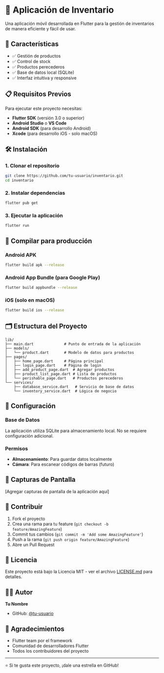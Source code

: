 # 📱 Aplicación de Inventario

Una aplicación móvil desarrollada en Flutter para la gestión de inventarios de manera eficiente y fácil de usar.

## 🚀 Características

- ✅ Gestión de productos
- ✅ Control de stock
- ✅ Productos perecederos
- ✅ Base de datos local (SQLite)
- ✅ Interfaz intuitiva y responsive

## 📋 Requisitos Previos

Para ejecutar este proyecto necesitas:

- **Flutter SDK** (versión 3.0 o superior)
- **Android Studio** o **VS Code**
- **Android SDK** (para desarrollo Android)
- **Xcode** (para desarrollo iOS - solo macOS)

## 🛠️ Instalación

### 1. Clonar el repositorio
```bash
git clone https://github.com/tu-usuario/inventario.git
cd inventario
```

### 2. Instalar dependencias
```bash
flutter pub get
```

### 3. Ejecutar la aplicación
```bash
flutter run
```

## 📱 Compilar para producción

### Android APK
```bash
flutter build apk --release
```

### Android App Bundle (para Google Play)
```bash
flutter build appbundle --release
```

### iOS (solo en macOS)
```bash
flutter build ios --release
```

## 🗂️ Estructura del Proyecto

```
lib/
├── main.dart              # Punto de entrada de la aplicación
├── models/
│   └── product.dart       # Modelo de datos para productos
├── pages/
│   ├── home_page.dart     # Página principal
│   ├── login_page.dart    # Página de login
│   ├── add_product_page.dart  # Agregar productos
│   ├── product_list_page.dart # Lista de productos
│   └── perishable_page.dart   # Productos perecederos
└── services/
    ├── database_service.dart   # Servicio de base de datos
    └── inventory_service.dart  # Lógica de negocio
```

## 🔧 Configuración

### Base de Datos
La aplicación utiliza SQLite para almacenamiento local. No se requiere configuración adicional.

### Permisos
- **Almacenamiento**: Para guardar datos localmente
- **Cámara**: Para escanear códigos de barras (futuro)

## 📸 Capturas de Pantalla

[Agregar capturas de pantalla de la aplicación aquí]

## 🤝 Contribuir

1. Fork el proyecto
2. Crea una rama para tu feature (`git checkout -b feature/AmazingFeature`)
3. Commit tus cambios (`git commit -m 'Add some AmazingFeature'`)
4. Push a la rama (`git push origin feature/AmazingFeature`)
5. Abre un Pull Request

## 📄 Licencia

Este proyecto está bajo la Licencia MIT - ver el archivo [LICENSE.md](LICENSE.md) para detalles.

## 👨‍💻 Autor

**Tu Nombre**
- GitHub: [@tu-usuario](https://github.com/tu-usuario)

## 🙏 Agradecimientos

- Flutter team por el framework
- Comunidad de desarrolladores Flutter
- Todos los contribuidores del proyecto

---

⭐ Si te gusta este proyecto, ¡dale una estrella en GitHub!
